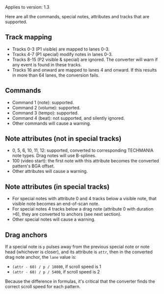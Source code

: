 Applies to version: 1.3

Here are all the commands, special notes, attributes and tracks that are supported.

## Track mapping
* Tracks 0-3 (P1 visible) are mapped to lanes 0-3.
* Tracks 4-7 (P1 special) modify notes in lanes 0-3.
* Tracks 8-15 (P2 visible & special) are ignored. The converter will warn if any event is found in these tracks.
* Tracks 16 and onward are mapped to lanes 4 and onward. If this results in more than 64 lanes, the conversion fails.

## Commands
* Command 1 (note): supported.
* Command 2 (volume): supported.
* Command 3 (tempo): supported.
* Command 4 (beat): not supported, and silently ignored.
* Other commands will cause a warning.

## Note attributes (not in special tracks)
* 0, 5, 6, 10, 11, 12: supported, converted to corresponding TECHMANIA note types. Drag notes will use B-splines.
* 100 (video start): the first note with this attribute becomes the converted pattern's BGA offset.
* Other attributes will cause a warning.

## Note attributes (in special tracks)
* For special notes with attribute 0 and 4 tracks below a visible note, that visible note becomes an end-of-scan note.
* For special notes 4 tracks below a drag note (attribute 0 with duration >6), they are converted to anchors (see next section).
* Other special notes will cause a warning.

## Drag anchors
If a special note is `p` pulses away from the previous special note or note head (whichever is closer), and its attribute is `attr`, then in the converted drag note anchor, the `lane` value is:
* `(attr - 60) / p / 10800`, if scroll speed is 1
* `(attr - 60) / p / 5400`, if scroll speed is 2

Because the difference in formulas, it's critical that the converter finds the correct scroll speed for each pattern.